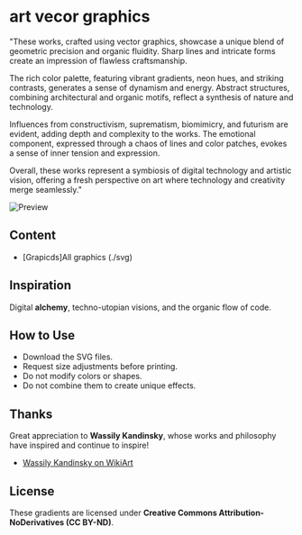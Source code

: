 # art vecor graphics

"These works, crafted using vector graphics, showcase a unique blend of geometric precision and organic fluidity. Sharp lines and intricate forms create an impression of flawless craftsmanship.

The rich color palette, featuring vibrant gradients, neon hues, and striking contrasts, generates a sense of dynamism and energy. Abstract structures, combining architectural and organic motifs, reflect a synthesis of nature and technology.

Influences from constructivism, suprematism, biomimicry, and futurism are evident, adding depth and complexity to the works. The emotional component, expressed through a chaos of lines and color patches, evokes a sense of inner tension and expression.

Overall, these works represent a symbiosis of digital technology and artistic vision, offering a fresh perspective on art where technology and creativity merge seamlessly."


![Preview](graphics000.jpg)  

## Content

* [Grapicds]All graphics (./svg)

## Inspiration  

Digital **alchemy**, techno-utopian visions, and the organic flow of code.

## How to Use  

- Download the SVG files.
- Request size adjustments before printing.
- Do not modify colors or shapes.
- Do not combine them to create unique effects.

## Thanks

Great appreciation to **Wassily Kandinsky**, whose works and philosophy have inspired and continue to inspire!

* [Wassily Kandinsky on WikiArt](https://www.wikiart.org/en/wassily-kandinsky)

## License  

These gradients are licensed under **Creative Commons Attribution-NoDerivatives (CC BY-ND)**.  

